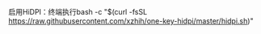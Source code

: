 启用HiDPI：终端执行bash -c "$(curl -fsSL https://raw.githubusercontent.com/xzhih/one-key-hidpi/master/hidpi.sh)"
